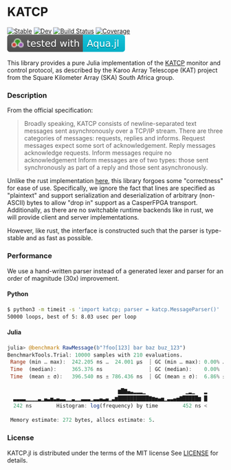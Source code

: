# KATCP

[![Stable](https://img.shields.io/badge/docs-stable-blue.svg)](https://kiranshila.github.io/KATCP.jl/stable/)
[![Dev](https://img.shields.io/badge/docs-dev-blue.svg)](https://kiranshila.github.io/KATCP.jl/dev/)
[![Build Status](https://github.com/kiranshila/KATCP.jl/actions/workflows/CI.yml/badge.svg?branch=main)](https://github.com/kiranshila/KATCP.jl/actions/workflows/CI.yml?query=branch%3Amain)
[![Coverage](https://codecov.io/gh/kiranshila/KATCP.jl/branch/main/graph/badge.svg)](https://codecov.io/gh/kiranshila/KATCP.jl)
[![Aqua QA](https://raw.githubusercontent.com/JuliaTesting/Aqua.jl/master/badge.svg)](https://github.com/JuliaTesting/Aqua.jl)

This library provides a pure Julia implementation of the [KATCP](https://katcp-python.readthedocs.io/en/latest/_downloads/361189acb383a294be20d6c10c257cb4/NRF-KAT7-6.0-IFCE-002-Rev5-1.pdf)
monitor and control protocol, as described by the Karoo Array Telescope (KAT) project from the Square Kilometer Array (SKA) South Africa group.

### Description

From the official specification:

> Broadly speaking, KATCP consists of newline-separated text messages sent asynchronously over a TCP/IP
> stream. There are three categories of messages: requests, replies and informs. Request messages expect some
> sort of acknowledgement. Reply messages acknowledge requests. Inform messages require no acknowledgement
> Inform messages are of two types: those sent synchronously as part of a reply and those sent asynchronously.

Unlike the rust implementation [here](https://github.com/kiranshila/katcp), this library forgoes some "correctness" for ease of use.
Specifically, we ignore the fact that lines are specified as "plaintext" and support serialization and deserialization of arbitrary (non-ASCII) bytes to allow "drop in" support as a CasperFPGA transport.
Additionally, as there are no switchable runtime backends like in rust, we will provide client and server implementations.

However, like rust, the interface is constructed such that the parser is type-stable and as fast as possible.

### Performance

We use a hand-written parser instead of a generated lexer and parser for an order of magnitude (30x) improvement.

#### Python
```sh
$ python3 -m timeit -s 'import katcp; parser = katcp.MessageParser()' 'parser.parse(b"?foo[123] bar baz buz_123")'
50000 loops, best of 5: 8.03 usec per loop
```

#### Julia
```julia
julia> @benchmark RawMessage(b"?foo[123] bar baz buz_123")
BenchmarkTools.Trial: 10000 samples with 210 evaluations.
 Range (min … max):  242.205 ns …  24.001 μs  ┊ GC (min … max): 0.00% … 98.26%
 Time  (median):     365.376 ns               ┊ GC (median):    0.00%
 Time  (mean ± σ):   396.540 ns ± 786.436 ns  ┊ GC (mean ± σ):  6.86% ±  3.40%

                                    ▆█▇▄▃▂▂▂▁             ▁▂▁   ▂
  ▃▃▃▃▁▁▁▁▃▁▄▃▅▃▄▃▃▁▁▃▁▁▃▃▃▁▃▃▄▃▄▁▃▆██████████▇▆▅▄▅▁▃▃▄▅▇█████▆ █
  242 ns        Histogram: log(frequency) by time        452 ns <

 Memory estimate: 272 bytes, allocs estimate: 5.
```

### License

KATCP.jl is distributed under the terms of the MIT license
See [LICENSE](LICENSE) for details.
